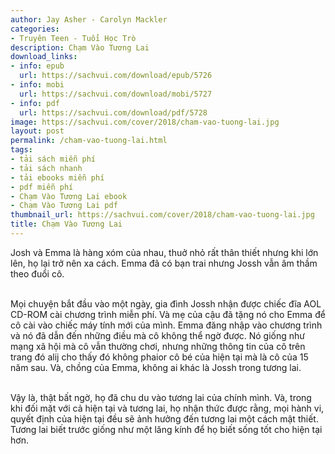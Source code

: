 ```yaml
---
author: Jay Asher - Carolyn Mackler
categories:
- Truyên Teen - Tuổi Học Trò
description: Chạm Vào Tương Lai
download_links:
- info: epub
  url: https://sachvui.com/download/epub/5726
- info: mobi
  url: https://sachvui.com/download/mobi/5727
- info: pdf
  url: https://sachvui.com/download/pdf/5728
image: https://sachvui.com/cover/2018/cham-vao-tuong-lai.jpg
layout: post
permalink: /cham-vao-tuong-lai.html
tags:
- tải sách miễn phí
- tải sách nhanh
- tải ebooks miễn phí
- pdf miễn phí
- Chạm Vào Tương Lai ebook
- Chạm Vào Tương Lai pdf
thumbnail_url: https://sachvui.com/cover/2018/cham-vao-tuong-lai.jpg
title: Chạm Vào Tương Lai
---
```


 <div class="item-desc text-justify"> <p>Josh và Emma là hàng xóm của nhau, thuở nhỏ rất thân thiết nhưng khi lớn lên, họ lại trở nên xa cách. Emma đã có bạn trai nhưng Jossh vẫn âm thầm theo đuổi cô.</p><p><br>Mọi chuyện bắt đầu vào một ngày, gia đình Jossh nhận được chiếc đĩa AOL CD-ROM cài chương trình miễn phí. Và mẹ của cậu đã tặng nó cho Emma để cô cài vào chiếc máy tính mới của mình. Emma đăng nhập vào chương trình và nó đã dẫn đến những điều mà cô không thể ngờ được. Nó giống như mạng xã hội mà cô vẫn thường chơi, nhưng những thông tin của cô trên trang đó alij cho thấy đó không phaior cô bé của hiện tại mà là cô của 15 năm sau. Và, chồng của Emma, không ai khác là Jossh trong tương lai.</p><p><br>Vậy là, thật bất ngờ, họ đã chu du vào tương lai của chính mình. Và, trong khi đối mặt với cả hiện tại và tương lai, họ nhận thức được rằng, mọi hành vi, quyết định của hiện tại đều sẽ ảnh hưởng đến tương lai một cách mật thiết. Tương lai biết trước giống như một lăng kính để họ biết sống tốt cho hiện tại hơn.​</p> </div>